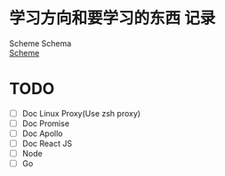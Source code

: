 # 学习方向和要学习的东西 记录
Scheme  Schema  
[Scheme]()

#	TODO
- [ ] Doc Linux Proxy(Use zsh proxy)
- [ ] Doc Promise
- [ ] Doc Apollo
- [ ] Doc React JS 
- [ ] Node
- [ ] Go
